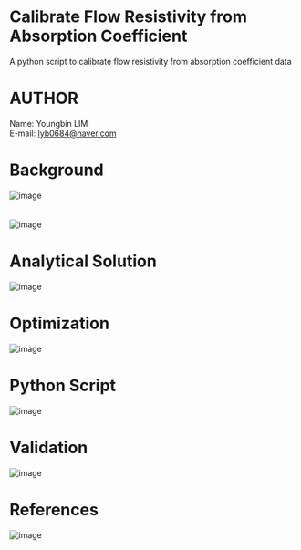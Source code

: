 # Calibrate Flow Resistivity from Absorption Coefficient
A python script to calibrate flow resistivity from absorption coefficient data

# AUTHOR
Name: Youngbin LIM <br>
E-mail: lyb0684@naver.com

# Background
![image](https://github.com/YB-LIM/Porous_Acoustic_FlowResistivity_from_Absorption_Coefficient/assets/105615106/5f9ecf53-87d1-4d1b-8003-b9ba9f609ce7)
<br>
<br>
<br>
![image](https://github.com/YB-LIM/Porous_Acoustic_FlowResistivity_from_Absorption_Coefficient/assets/105615106/a9a52933-33be-492d-880f-57d0dff07f01)

# Analytical Solution
![image](https://github.com/YB-LIM/Porous_Acoustic_FlowResistivity_from_Absorption_Coefficient/assets/105615106/1b4401ba-d794-4db9-8231-27a26c052aa5)

# Optimization
![image](https://github.com/YB-LIM/Porous_Acoustic_FlowResistivity_from_Absorption_Coefficient/assets/105615106/f3df641d-da59-4fe6-92f6-41bfc85d5fe4)

# Python Script
![image](https://github.com/YB-LIM/Porous_Acoustic_FlowResistivity_from_Absorption_Coefficient/assets/105615106/bbe05cf6-5254-4c5f-a822-cd66c3cfd6f1)


# Validation
![image](https://github.com/YB-LIM/Porous_Acoustic_FlowResistivity_from_Absorption_Coefficient/assets/105615106/049f6aa7-aa62-4c0a-a91f-c6a747cfec4b)

# References
![image](https://github.com/YB-LIM/Porous_Acoustic_FlowResistivity_from_Absorption_Coefficient/assets/105615106/7de9614d-a736-4a27-8e5f-7c6e16d2a0e7)

